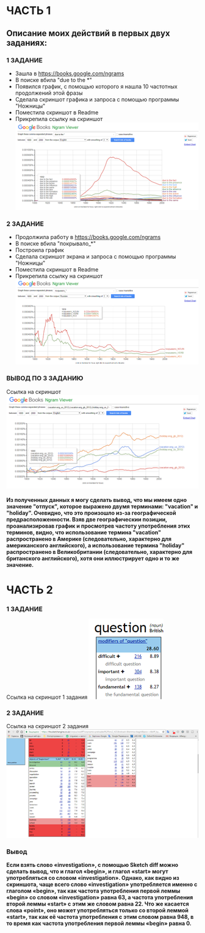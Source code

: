 # ЧАСТЬ 1
## Описание моих действий в первых двух заданиях:
### 1 ЗАДАНИЕ
+ Зашла в https://books.google.com/ngrams
+ В поиске вбила "due to the *"
+ Появился график, с помощью которого я нашла 10 частотных продолжений этой фразы
+ Сделала скриншот графика и запроса с помощью программы "Ножницы"
+ Поместила скриншот в Readme
+ Прикрепила ссылку на скриншот ![](https://github.com/Eveliya/hw6/blob/master/%D0%A1%D0%BD%D0%B8%D0%BC%D0%BE%D0%BA%201.PNG)
### 2 ЗАДАНИЕ
+ Продолжила работу в https://books.google.com/ngrams
+ В поиске вбила "покрывало_*"
+ Построила график
+ Сделала скриншот экрана и запроса с помощью программы "Ножницы"
+ Поместила скриншот в Readme
+ Прикрепила ссылку на скриншот ![](https://github.com/Eveliya/hw6/blob/master/%D0%A1%D0%BD%D0%B8%D0%BC%D0%BE%D0%BA%202.PNG)
### ВЫВОД ПО 3 ЗАДАНИЮ
Ссылка на скриншот ![](https://github.com/Eveliya/hw6/blob/master/%D0%A1%D0%BD%D0%B8%D0%BC%D0%BE%D0%BA%203.PNG)
#### Из полученных данных я могу сделать вывод, что мы имеем одно значение "отпуск", которое выражено двумя терминами: "vacation" и "holiday". Очевидно, что это произошло из-за географической предрасположенности. Взяв две географическии позиции, проанализировав график и просмотрев частоту употребления этих терминов, видно, что использование термина "vacation" распространено в Америке (следовательно, характерно для американского английского), а использование термина "holiday" распространено в Великобритании (следовательно, характерно для британского английского), хотя они иллюстрирует одно и то же значение.
# ЧАСТЬ 2
### 1 ЗАДАНИЕ
Ссылка на скриншот 1 задания ![](https://github.com/Eveliya/hw6/blob/master/%D0%A1%D0%BD%D0%B8%D0%BC%D0%BE%D0%BA%204.PNG)
### 2 ЗАДАНИЕ
Ссылка на скриншот 2 задания ![](https://github.com/Eveliya/hw6/blob/master/%D0%A1%D0%BD%D0%B8%D0%BC%D0%BE%D0%BA%205.PNG)
### Вывод
**Если взять слово «investigation», с помощью Sketch diff можно сделать вывод, что и глагол «begin», и глагол «start» могут употребляться со словом «investigation». Однако, как видно из скриншота, чаще всего слово «investigation» употребляется именно с глаголом «begin», так как частота употребления первой леммы «begin» со словом «investigation» равна 63, а частота употребления второй леммы «start» с этим же словом равна 22. Что же касается слова «point», оно может употребляться только со второй леммой «start», так как её частота употребления с этим словом равна 948, в то время как частота употребления первой леммы «begin» равна 0.**
